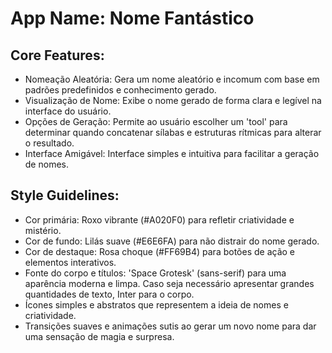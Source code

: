 # **App Name**: Nome Fantástico

## Core Features:

- Nomeação Aleatória: Gera um nome aleatório e incomum com base em padrões predefinidos e conhecimento gerado.
- Visualização de Nome: Exibe o nome gerado de forma clara e legível na interface do usuário.
- Opções de Geração: Permite ao usuário escolher um 'tool' para determinar quando concatenar sílabas e estruturas rítmicas para alterar o resultado.
- Interface Amigável: Interface simples e intuitiva para facilitar a geração de nomes.

## Style Guidelines:

- Cor primária: Roxo vibrante (#A020F0) para refletir criatividade e mistério.
- Cor de fundo: Lilás suave (#E6E6FA) para não distrair do nome gerado.
- Cor de destaque: Rosa choque (#FF69B4) para botões de ação e elementos interativos.
- Fonte do corpo e títulos: 'Space Grotesk' (sans-serif) para uma aparência moderna e limpa. Caso seja necessário apresentar grandes quantidades de texto, Inter para o corpo.
- Ícones simples e abstratos que representem a ideia de nomes e criatividade.
- Transições suaves e animações sutis ao gerar um novo nome para dar uma sensação de magia e surpresa.